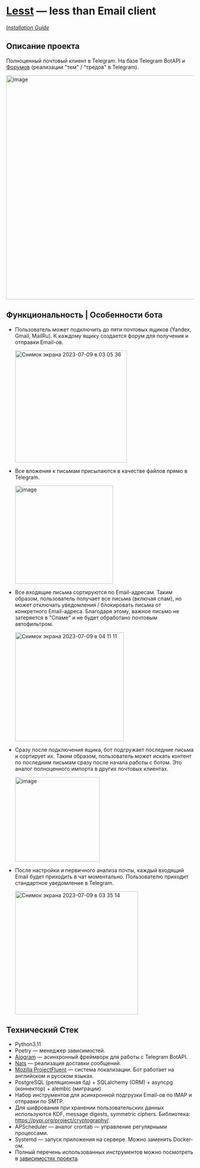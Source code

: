 # <a href="https://t.me/LesstRobot">Lesst</a> — less than Email client

<a href="https://github.com/realkarych/lesst/blob/main/DOCS.md">*Installation Guide*</a>

## Описание проекта

Полноценный почтовый клиент в Telegram. На базе Telegram BotAPI
и <a href="https://telegram.org/blog/ultimate-privacy-topics-2-0/ru#temi-2-0">Форумов</a> (реализации "тем" / "тредов" в
Telegram).

<img width="600" alt="image" src="https://github.com/yakarych/lesst/assets/62261985/0a53cf29-a748-4710-bf64-a78f0abcb1ab">

## Функциональность | Особенности бота

- Пользователь может подключить до пяти почтовых ящиков (Yandex, Gmail, MailRu). К каждому ящику создается форум для
  получения и отправки Email-ов.

  <img width="300" alt="Снимок экрана 2023-07-09 в 03 05 36" src="https://github.com/yakarych/lesst/assets/62261985/18324140-5607-424b-971e-da4fe81c3781">

- Все вложения к письмам присылаются в качестве файлов прямо в Telegram.

  <img width="263" alt="image" src="https://github.com/yakarych/lesst/assets/62261985/09720367-67a7-4701-a23b-f71427e27f93">

- Все входящие письма сортируются по Email-адресам. Таким образом, пользователь получает все письма (включая спам), но
  может отключать уведомления / блокировать письма от конкретного Email-адреса. Благодаря этому, важное письмо не
  затеряется в "Спаме" и не будет обработано почтовым автофильтром.

  <img width="292" alt="Снимок экрана 2023-07-09 в 04 11 11" src="https://github.com/yakarych/lesst/assets/62261985/5d0f8851-3595-44b9-876a-a01d0e09a415">

- Сразу после подключения ящика, бот подгружает последние письма и сортирует их. Таким образом, пользователь может
  искать контент по последним письмам сразу после начала работы с ботом. Это аналог полноценного импорта в других
  почтовых клиентах.

  <img width="227" alt="image" src="https://github.com/yakarych/lesst/assets/62261985/2ff61ab5-fd3a-4a44-97fb-ed290a346f51">

- После настройки и первичного анализа почты, каждый входящий Email будет приходить в чат моментально. Пользователю
  приходит стандартное уведомление в Telegram.

  <img width="330" alt="Снимок экрана 2023-07-09 в 03 35 14" src="https://github.com/yakarych/lesst/assets/62261985/9b244a3f-93ac-4553-9a1c-f0c6129fd8ae">

## Технический Стек

- Python3.11
- Poetry — менеджер зависимостей.
- <a href="https://github.com/aiogram/aiogram">Aiogram</a> — асинхронный фреймворк для работы с Telegram BotAPI.
- <a href="https://nats.io/">Nats</a> — реализация доставки сообщений.
- <a href="https://projectfluent.org/">Mozilla ProjectFluent</a> — система локализации. Бот работает на английском и
  русском языках.
- PostgreSQL (реляционная бд) + SQLalchemy (ORM) + asyncpg (коннектор) + alembic (миграции)
- Набор инструментов для асинхронной подгрузки Email-ов по IMAP и отправки по SMTP.
- Для шифрования при хранении пользовательских данных используются KDF, message digests, symmetric ciphers.
  Библиотека: https://pypi.org/project/cryptography/.
- APScheduler — аналог crontab — управление регулярными процессами.
- Systemd — запуск приложения на сервере. Можно заменить Docker-ом.
- Полный перечень использованных инструментов можно посмотреть
  в <a href="https://github.com/realkarych/lesst/blob/main/pyproject.toml">зависимостях проекта</a>.
